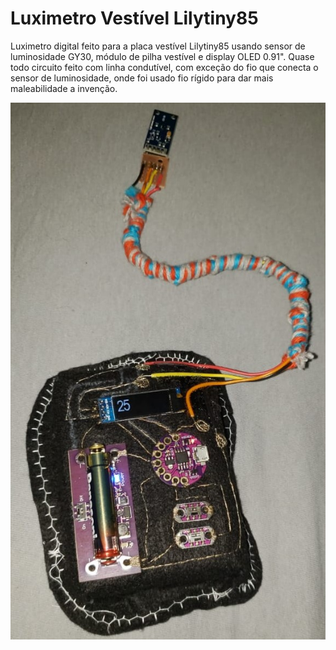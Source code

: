 # Luximetro Vestível Lilytiny85
Luximetro digital feito para a placa vestível Lilytiny85 usando sensor de luminosidade GY30, módulo de pilha vestível e display OLED 0.91". Quase todo circuito feito com linha condutível, com exceção do fio que conecta o sensor de luminosidade, onde foi usado fio rígido para dar mais maleabilidade a invenção.

<img src="luximetro-lillypad.jpeg" />
